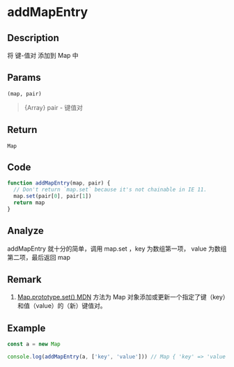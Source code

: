 # addMapEntry 

## Description 
将 键-值对 添加到 Map 中
## Params
`(map, pair)`
> {Array} pair - 键值对
>

## Return
`Map`

## Code
```js
function addMapEntry(map, pair) {
  // Don't return `map.set` because it's not chainable in IE 11.
  map.set(pair[0], pair[1])
  return map
}
```
## Analyze
addMapEntry 就十分的简单，调用 map.set ，key 为数组第一项， value 为数组第二项，最后返回 map
## Remark
1. [Map.prototype.set() MDN](https://developer.mozilla.org/zh-CN/docs/Web/JavaScript/Reference/Global_Objects/Map/set) 方法为 Map 对象添加或更新一个指定了键（key）和值（value）的（新）键值对。
## Example
```js
const a = new Map

console.log(addMapEntry(a, ['key', 'value'])) // Map { 'key' => 'value' }
```
